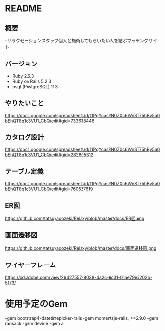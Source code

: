 # README

## 概要
-リラクゼーションスタッフ個人と施術してもらいたい人を結ぶマッチングサイト


## バージョン
- Ruby 2.6.3
- Ruby on Rails 5.2.3
- psql (PostgreSQL) 11.3


## やりたいこと
https://docs.google.com/spreadsheets/d/11PgYcasRN0Z0c6WnST75hBy5a0bEhQT8q1c3VU1_CbQ/edit#gid=733638446


## カタログ設計
https://docs.google.com/spreadsheets/d/11PgYcasRN0Z0c6WnST75hBy5a0bEhQT8q1c3VU1_CbQ/edit#gid=282805312

## テーブル定義
https://docs.google.com/spreadsheets/d/11PgYcasRN0Z0c6WnST75hBy5a0bEhQT8q1c3VU1_CbQ/edit#gid=760527619


## ER図
https://github.com/tatsuyaoozeki/Relaxy/blob/master/docs/ER図.png


## 画面遷移図
https://github.com/tatsuyaoozeki/Relaxy/blob/master/docs/画面遷移図.png



## ワイヤーフレーム
https://xd.adobe.com/view/29427557-8038-4a2c-6c31-01ae79e5202b-5f73/



# 使用予定のGem
-gem bootstrap4-datetimepicker-rails
-gem momentsjs-rails, >=2.9.0
-gem ransack
-gem device
-gem a

